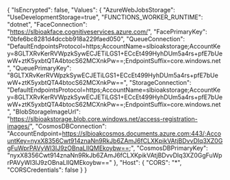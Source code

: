 ﻿{
    "IsEncrypted": false,
    "Values": {
        "AzureWebJobsStorage": "UseDevelopmentStorage=true",
        "FUNCTIONS_WORKER_RUNTIME": "dotnet",
        "FaceConnection": "https://slbioakface.cognitiveservices.azure.com/",
        "FacePrimaryKey": "0bfe6bc8281d4dccbb918a229faed050",
        "QueueConnection": "DefaultEndpointsProtocol=https;AccountName=slbioakstorage;AccountKey=8GLTXRvKerRVWpzkSywECJETiLGS1+ECcEt499HyhDUm5a4rs+pfE7bUewW+ztK5yxbtQTA4btocS62MCXnkPw==;EndpointSuffix=core.windows.net",
        "QueuePrimaryKey": "8GLTXRvKerRVWpzkSywECJETiLGS1+ECcEt499HyhDUm5a4rs+pfE7bUewW+ztK5yxbtQTA4btocS62MCXnkPw==",
        "StorageConnection": "DefaultEndpointsProtocol=https;AccountName=slbioakstorage;AccountKey=8GLTXRvKerRVWpzkSywECJETiLGS1+ECcEt499HyhDUm5a4rs+pfE7bUewW+ztK5yxbtQTA4btocS62MCXnkPw==;EndpointSuffix=core.windows.net",
        "BlobStorageImageUrl": "https://slbioakstorage.blob.core.windows.net/access-registration-images/",
        "CosmosDBConnection": "AccountEndpoint=https://slbioakcosmos.documents.azure.com:443/;AccountKey=nyxX8356Cwt914znaNn9RkJb6ZAmJ6fCLXKpikVAtjBDvvDIq3XZ0GgFuWprPAVyWI3IJ9zOBnaLlIQMEkoybw==;",
        "CosmosDBPrimaryKey": "nyxX8356Cwt914znaNn9RkJb6ZAmJ6fCLXKpikVAtjBDvvDIq3XZ0GgFuWprPAVyWI3IJ9zOBnaLlIQMEkoybw=="
    },
    "Host": {
        "CORS": "*",
        "CORSCredentials": false
    }
}
